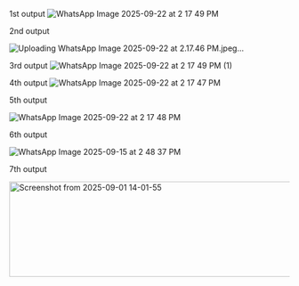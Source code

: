 1st output 
![WhatsApp Image 2025-09-22 at 2 17 49 PM](https://github.com/user-attachments/assets/f8c1c109-391d-460a-b7ef-0ed8af1b1ccf)

2nd output

![Uploading WhatsApp Image 2025-09-22 at 2.17.46 PM.jpeg…]()

3rd output 
![WhatsApp Image 2025-09-22 at 2 17 49 PM (1)](https://github.com/user-attachments/assets/21b38332-bab2-4056-98dd-216779ea2b61)


4th output
![WhatsApp Image 2025-09-22 at 2 17 47 PM](https://github.com/user-attachments/assets/0d1064d6-dd26-4698-8574-7014fca41576)

5th output

![WhatsApp Image 2025-09-22 at 2 17 48 PM](https://github.com/user-attachments/assets/10151577-dbd2-442f-aa86-ccb1f7cd0669)

6th output 

![WhatsApp Image 2025-09-15 at 2 48 37 PM](https://github.com/user-attachments/assets/0892ecfd-5730-4a60-8b5e-ec043e23d5df)


7th output

<img width="695" height="171" alt="Screenshot from 2025-09-01 14-01-55" src="https://github.com/user-attachments/assets/b5a346be-e06c-4ca8-a9c6-f94c34a87ebb" />
